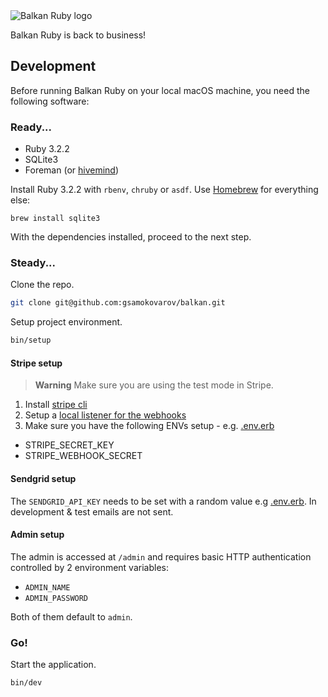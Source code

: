 <img alt="Balkan Ruby logo" src="https://2018.balkanruby.com/static/assets/balkanruby-logo.svg">

Balkan Ruby is back to business!

## Development

Before running Balkan Ruby on your local macOS machine, you need the following software:

### Ready...

- Ruby 3.2.2
- SQLite3
- Foreman (or [hivemind](https://github.com/DarthSim/hivemind))

Install Ruby 3.2.2 with `rbenv`, `chruby` or `asdf`. Use [Homebrew](https://brew.sh) for everything else:

```
brew install sqlite3
```

With the dependencies installed, proceed to the next step.

### Steady...

Clone the repo.

```sh
git clone git@github.com:gsamokovarov/balkan.git
```

Setup project environment.

```sh
bin/setup
```

#### Stripe setup

> **Warning**
> Make sure you are using the test mode in Stripe.

1. Install [stripe cli](https://stripe.com/docs/stripe-cli)
2. Setup a [local listener for the webhooks](https://stripe.com/docs/development/dashboard/local-listener)
3. Make sure you have the following ENVs setup - e.g. [.env.erb](./.env.erb)

- STRIPE_SECRET_KEY
- STRIPE_WEBHOOK_SECRET

#### Sendgrid setup

The `SENDGRID_API_KEY` needs to be set with a random value e.g [.env.erb](./.env.erb).
In development & test emails are not sent.

#### Admin setup

The admin is accessed at `/admin` and requires basic HTTP authentication
controlled by 2 environment variables:

- `ADMIN_NAME`
- `ADMIN_PASSWORD`

Both of them default to `admin`.

### Go!

Start the application.

```sh
bin/dev
```
